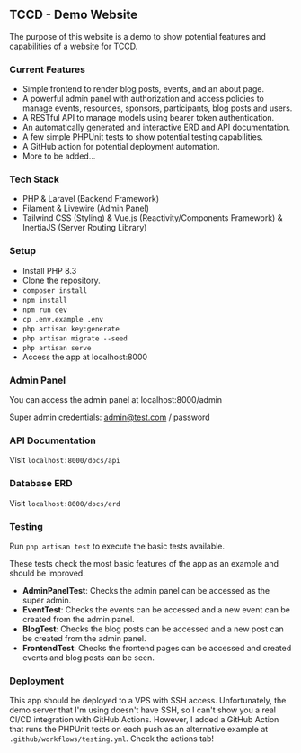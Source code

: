 ## TCCD - Demo Website

The purpose of this website is a demo to show potential features and capabilities of a website for TCCD.

### Current Features
- Simple frontend to render blog posts, events, and an about page.
- A powerful admin panel with authorization and access policies to manage events, resources, sponsors, participants, blog posts and users.
- A RESTful API to manage models using bearer token authentication.
- An automatically generated and interactive ERD and API documentation.
- A few simple PHPUnit tests to show potential testing capabilities.
- A GitHub action for potential deployment automation.
- More to be added...

### Tech Stack
- PHP & Laravel (Backend Framework)
- Filament & Livewire (Admin Panel)
- Tailwind CSS (Styling) & Vue.js (Reactivity/Components Framework) & InertiaJS (Server Routing Library)

### Setup
- Install PHP 8.3
- Clone the repository.
- `composer install`
- `npm install`
- `npm run dev`
- `cp .env.example .env`
- `php artisan key:generate`
- `php artisan migrate --seed`
- `php artisan serve`
- Access the app at localhost:8000

### Admin Panel
You can access the admin panel at localhost:8000/admin

Super admin credentials: admin@test.com / password

### API Documentation
Visit `localhost:8000/docs/api`

### Database ERD
Visit `localhost:8000/docs/erd`

### Testing
Run `php artisan test` to execute the basic tests available.

These tests check the most basic features of the app as an example and should be improved.

- **AdminPanelTest**: Checks the admin panel can be accessed as the super admin.
- **EventTest**: Checks the events can be accessed and a new event can be created from the admin panel.
- **BlogTest**: Checks the blog posts can be accessed and a new post can be created from the admin panel.
- **FrontendTest**: Checks the frontend pages can be accessed and created events and blog posts can be seen.

### Deployment

This app should be deployed to a VPS with SSH access. Unfortunately, the demo server that I'm using doesn't have SSH, so I can't show you a real CI/CD integration with GitHub Actions.
However, I added a GitHub Action that runs the PHPUnit tests on each push as an alternative example at `.github/workflows/testing.yml`.
Check the actions tab!
